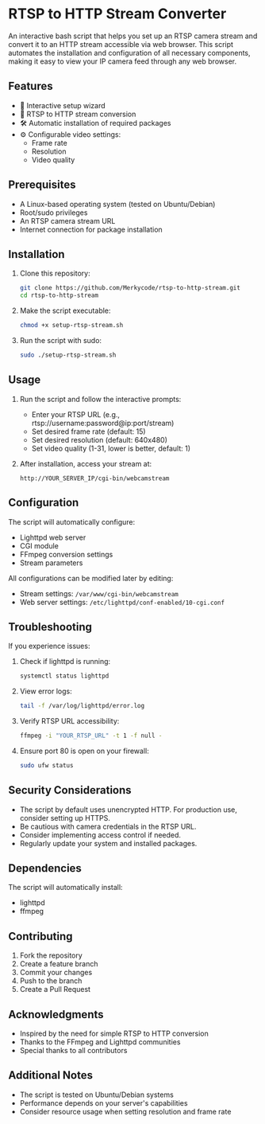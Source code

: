 # RTSP to HTTP Stream Converter

An interactive bash script that helps you set up an RTSP camera stream and convert it to an HTTP stream accessible via web browser. This script automates the installation and configuration of all necessary components, making it easy to view your IP camera feed through any web browser.

## Features

- 🔧 Interactive setup wizard
- 🎥 RTSP to HTTP stream conversion
- 🛠️ Automatic installation of required packages
- ⚙️ Configurable video settings:
  - Frame rate
  - Resolution
  - Video quality

## Prerequisites

- A Linux-based operating system (tested on Ubuntu/Debian)
- Root/sudo privileges
- An RTSP camera stream URL
- Internet connection for package installation

## Installation

1. Clone this repository:
   ```bash
   git clone https://github.com/Merkycode/rtsp-to-http-stream.git
   cd rtsp-to-http-stream
   ```

2. Make the script executable:
   ```bash
   chmod +x setup-rtsp-stream.sh
   ```

3. Run the script with sudo:
   ```bash
   sudo ./setup-rtsp-stream.sh
   ```

## Usage

1. Run the script and follow the interactive prompts:
   - Enter your RTSP URL (e.g., rtsp://username:password@ip:port/stream)
   - Set desired frame rate (default: 15)
   - Set desired resolution (default: 640x480)
   - Set video quality (1-31, lower is better, default: 1)

2. After installation, access your stream at:
   ```
   http://YOUR_SERVER_IP/cgi-bin/webcamstream
   ```

## Configuration

The script will automatically configure:
- Lighttpd web server
- CGI module
- FFmpeg conversion settings
- Stream parameters

All configurations can be modified later by editing:
- Stream settings: `/var/www/cgi-bin/webcamstream`
- Web server settings: `/etc/lighttpd/conf-enabled/10-cgi.conf`

## Troubleshooting

If you experience issues:

1. Check if lighttpd is running:
   ```bash
   systemctl status lighttpd
   ```

2. View error logs:
   ```bash
   tail -f /var/log/lighttpd/error.log
   ```

3. Verify RTSP URL accessibility:
   ```bash
   ffmpeg -i "YOUR_RTSP_URL" -t 1 -f null -
   ```

4. Ensure port 80 is open on your firewall:
   ```bash
   sudo ufw status
   ```

## Security Considerations

- The script by default uses unencrypted HTTP. For production use, consider setting up HTTPS.
- Be cautious with camera credentials in the RTSP URL.
- Consider implementing access control if needed.
- Regularly update your system and installed packages.

## Dependencies

The script will automatically install:
- lighttpd
- ffmpeg

## Contributing

1. Fork the repository
2. Create a feature branch
3. Commit your changes
4. Push to the branch
5. Create a Pull Request

## Acknowledgments

- Inspired by the need for simple RTSP to HTTP conversion
- Thanks to the FFmpeg and Lighttpd communities
- Special thanks to all contributors

## Additional Notes

- The script is tested on Ubuntu/Debian systems
- Performance depends on your server's capabilities
- Consider resource usage when setting resolution and frame rate
